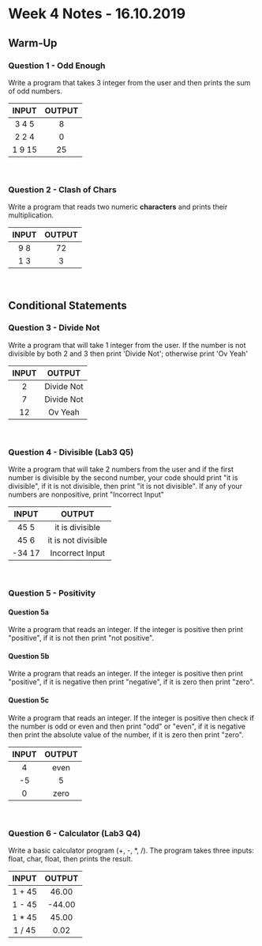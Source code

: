 # Week 4 Notes - 16.10.2019

## Warm-Up

### Question 1 - Odd Enough

Write a program that takes 3 integer from the user and then prints the sum of odd numbers.

|  INPUT  |  OUTPUT |
|:-------:|:-------:|
| 3 4 5   | 8  |
| 2 2 4   | 0  |
| 1 9 15   |  25  |

<br />

### Question 2 - Clash of Chars

Write a program that reads two numeric **characters** and prints their multiplication.

|  INPUT  |  OUTPUT |
|:-------:|:-------:|
| 9 8   | 72  |
| 1 3   | 3 |

<br />


## Conditional Statements

### Question 3 - Divide Not

Write a program that will take 1 integer from the user. If the number is not divisible by both 2 and 3 then print 'Divide Not'; otherwise print 'Ov Yeah'

|  INPUT  |  OUTPUT |
|:-------:|:-------:|
| 2   | Divide Not   |
| 7    | Divide Not  |
| 12  | Ov Yeah  |

<br />

### Question 4 - Divisible (Lab3 Q5)

Write a program that will take 2 numbers from the user and if the first number is divisible by the second number, your code should print "it is divisible", if it is not divisible, then print "it is not divisible". If any of your numbers are nonpositive, print "Incorrect Input" 


|  INPUT  |  OUTPUT |
|:-------:|:-------:|
| 45 5    | it is divisible   |
| 45 6    | it is not divisible  |
| -34 17  | Incorrect Input  |


<br />

### Question 5 - Positivity

#### Question 5a
Write a program that reads an integer. If the integer is positive then print "positive", if it is not then print "not positive".

#### Question 5b
Write a program that reads an integer. If the integer is positive then print "positive", if it is negative then print "negative", if it is zero then print "zero".

#### Question 5c
Write a program that reads an integer. If the integer is positive then check if the number is odd or even and then print "odd" or "even", if it is negative then print the absolute value of the number, if it is zero then print "zero".

|  INPUT  |  OUTPUT |
|:-------:|:-------:|
| 4  | even   |
| -5  | 5  |
| 0  | zero  |

<br />

### Question 6 - Calculator (Lab3 Q4)

Write a basic calculator program (+, -, *, /). The program takes three inputs: float, char, float, then prints the result. 

|  INPUT  |  OUTPUT |
|:-------:|:-------:|
| 1 + 45  | 46.00   |
| 1 - 45  | -44.00  |
| 1 * 45  | 45.00   |
| 1 / 45  | 0.02    |
